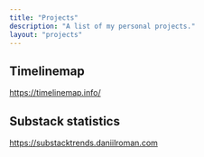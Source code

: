 ```yaml
---
title: "Projects"
description: "A list of my personal projects."
layout: "projects"
---
```

## Timelinemap
https://timelinemap.info/


## Substack statistics
https://substacktrends.daniilroman.com
